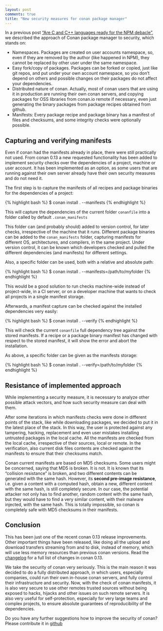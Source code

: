 ```yaml
---
layout: post
comments: true
title: "New security measures for conan package manager"
---
```


In a previous post [“Are C and C++ languages ready for the NPM debacle”](https://blog.conan.io/2016/03/30/are-c-and-c++-languages-ready-for-the-npm-debacle.html), we described the approach of Conan package manager to security, which stands on:

- Namespaces. Packages are created on user accounts namespace, so, even if they are removed by the author (like happened in NPM), they cannot be replaced by other user under the same namespace.
- Easy fork/copy of packages. Packages can be forked or copied, just like git repos, and put under your own account namespace, so you don’t depend on others and possible changes on their packages do not affect your dependencies.
- Distributed nature of conan. Actually, most of conan users that are using it in production are running their own conan servers, and copying packages for OSS libraries from conan.io remote if necessary, even just generating the binary packages from package recipes obtained from github.
- Manifests: Every package recipe and package binary has a manifest of files and checksums, and some integrity checks were optionally possible.


Capturing and verifying manifests
------------------------------------

Even if conan had the manifests already in place, there were still practically not used. From conan 0.13 a new requested functionality has been added to implement security checks over the dependencies of a project, machine or user account. It has been implemented as an option, as some users that are running against their own server already have their own security measures and do not need it.

The first step is to capture the manifests of all recipes and package binaries for the dependencies of a project:


{% highlight bash %}
$ conan install . --manifests
{% endhighlight %}

This will capture the dependencies of the current folder ``conanfile`` into a folder called by default ``.conan_manifests``

This folder can (and probably should) added to version control, for later checks, irrespective of the machine that it runs. Different package binaries can be added to the ``conan_manifests`` folder, capturing manifests for different OS, architectures, and compilers, in the same project. Under version control, it can be known which developers checked and pulled the different dependencies (and manifests) for different settings.

Also, a specific folder can be used, both with a relative and absolute path:

{% highlight bash %}
$ conan install . --manifests=/path/to/myfolder
{% endhighlight %}

This would be a good solution to run checks machine-wide instead of project-wide, in a CI server, or on a developer machine that wants to check all projects in a single manifest storage.

Afterwards, a manifest capture can be checked against the installed dependencies very easily:


{% highlight bash %}
$ conan install . --verify
{% endhighlight %}

This will check the current ``conanfile`` full dependency tree against the stored manifests. If a recipe or a package binary manifest has changed with respect to the stored manifest, it will show the error and abort the installation.

As above, a specific folder can be given as the manifests storage:

{% highlight bash %}
$ conan install . --verify=/path/to/myfolder
{% endhighlight %}

Resistance of implemented approach
----------------------------------------------------------------

While implementing a security measure, it is necessary to analyze other possible attack vectors, and how such security measure can deal with them.

After some iterations in which manifests checks were done in different points of the stack, like while downloading packages, we decided to put it in the latest place of the stack. In this way, the user is protected against any tampering, hacking, replacement and even user mistakes installing untrusted packages in the local cache. All the manifests are checked from the local cache, irrespective of their sources, local or remote. In the verification, also current disk files contents are checked against the manifests to ensure that their checksums match.

Conan current manifests are based on MD5 checksums. Some users might be concerned, saying that MD5 is broken. It is not. It is known that its “collision resistance” is broken, and two different contents can be generated with the same hash. However, its **second pre-image resistance**, i.e. given a content with a computed hash, obtain a new, different content with the same hash, is still completely secure. In our case, the potential attacker not only has to find another, random content with the same hash, but they would have to find a very similar content, with their malware injected, with the same hash. This is totally impossible, so conan is completely safe with MD5 checksums in their manifests.



Conclusion
----------------------------------------------------------------

This has been just one of the recent conan 0.13 release improvements. Other important things have been released, like doing all the upload and download transfers streaming from and to disk, instead of memory, which will use less memory resources than previous conan versions. Read the [changelog](http://docs.conan.io/en/latest/changelog.html) for a full list of changes in conan 0.13.

We take the security of conan very seriously. This is the main reason it was decided to do a fully distributed approach, in which users, especially companies, could run their own in-house conan servers, and fully control their infrastructure and security. Now, with the check of conan manifests, it is also very secure to use other remotes trusted sources without being exposed to hacks, hijacks and other issues on such remote servers. It is also very useful for self-protection, especially for very large teams and complex projects, to ensure absolute guarantees of reproducibility of the dependencies. 

Do you have any further suggestions how to improve the security of conan? Please contribute it in [github](https://github.com/conan-io/conan)
